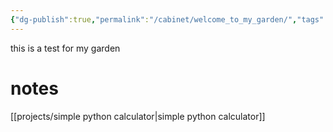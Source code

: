 ```yaml
---
{"dg-publish":true,"permalink":"/cabinet/welcome_to_my_garden/","tags":["gardenEntry"]}
---
```


this is a test for my garden
# notes
[[projects/simple python calculator\|simple python calculator]]